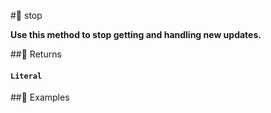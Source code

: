 #🔧 stop

**Use this method to stop getting and handling new updates.**


##📲 Returns

#### `Literal`

##📀 Examples

